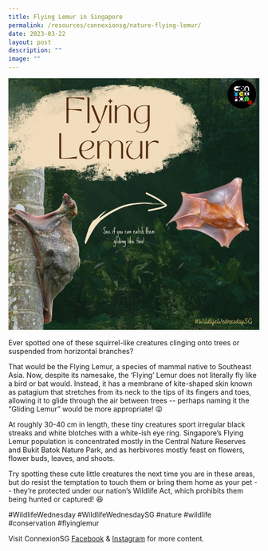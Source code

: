 ```yaml
---
title: Flying Lemur in Singapore
permalink: /resources/connexionsg/nature-flying-lemur/
date: 2023-03-22
layout: post
description: ""
image: ""
---
```

![](/images/connexionsg/2023/flying%20lemur.jpg)

Ever spotted one of these squirrel-like creatures clinging onto trees or suspended from horizontal branches?

That would be the Flying Lemur, a species of mammal native to Southeast Asia. Now, despite its namesake, the ‘Flying’ Lemur does not literally fly like a bird or bat would. Instead, it has a membrane of kite-shaped skin known as patagium that stretches from its neck to the tips of its fingers and toes, allowing it to glide through the air between trees -- perhaps naming it the “Gliding Lemur” would be more appropriate! 😜

At roughly 30-40 cm in length, these tiny creatures sport irregular black streaks and white blotches with a white-ish eye ring. Singapore’s Flying Lemur population is concentrated mostly in the Central Nature Reserves and Bukit Batok Nature Park, and as herbivores mostly feast on flowers, flower buds, leaves, and shoots.

Try spotting these cute little creatures the next time you are in these areas, but do resist the temptation to touch them or bring them home as your pet -- they’re protected under our nation’s Wildlife Act, which prohibits them being hunted or captured! 😆

#WildlifeWednesday #WildlifeWednesdaySG #nature #wildlife #conservation #flyinglemur

Visit ConnexionSG [Facebook](https://www.facebook.com/ConnexionSG) & [Instagram](https://www.instagram.com/connexionsg/) for more content.